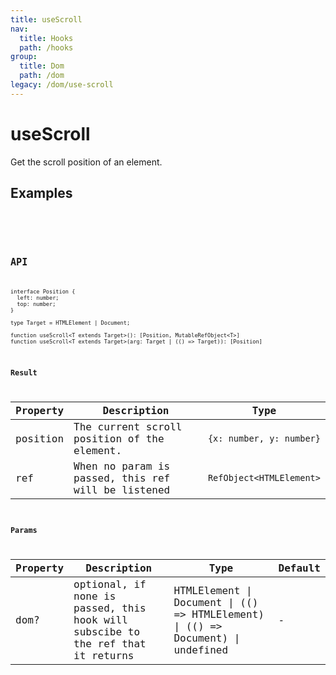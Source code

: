 ```yaml
---
title: useScroll
nav:
  title: Hooks
  path: /hooks
group:
  title: Dom
  path: /dom
legacy: /dom/use-scroll
---
```


# useScroll

Get the scroll position of an element.


## Examples

<code src="./demo/demo1.tsx" />

<code src="./demo/demo2.tsx" />

## API
```
interface Position {
  left: number;
  top: number;
}

type Target = HTMLElement | Document;

function useScroll<T extends Target>(): [Position, MutableRefObject<T>]
function useScroll<T extends Target>(arg: Target | (() => Target)): [Position]
```

### Result

| Property | Description                                                       | Type                 |
|------|----------|------|
| position | The current scroll position of the element. | `{x: number, y: number}`  |
| ref | When no param is passed, this ref will be listened | `RefObject<HTMLElement>` |

### Params

| Property | Description                                                        | Type                   | Default |
|---------|----------------------------------------------|------------------------|--------|
| dom? | optional, if none is passed, this hook will subscibe to the ref that it returns  | HTMLElement \| Document \| (() => HTMLElement) \| (() => Document) \| undefined | -      |
